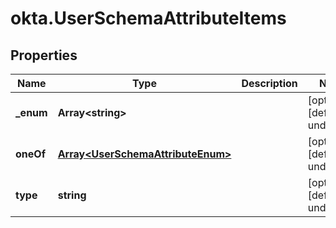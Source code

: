 # okta.UserSchemaAttributeItems

## Properties

Name | Type | Description | Notes
------------ | ------------- | ------------- | -------------
**_enum** | **Array&lt;string&gt;** |  | [optional] [default to undefined]
**oneOf** | [**Array&lt;UserSchemaAttributeEnum&gt;**](UserSchemaAttributeEnum.md) |  | [optional] [default to undefined]
**type** | **string** |  | [optional] [default to undefined]

